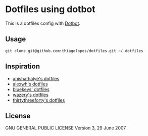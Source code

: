 Dotfiles using dotbot
=================

This is a dotfiles config with [Dotbot][dotbot].

Usage
-----------

`git clone git@github.com:thiagolopes/dotfiles.git ~/.dotfiles`


Inspiration
-----------

* [anishathalye's dotfiles][anishathalye_dotfiles]
* [alexwh's dotfiles][alexwh_dotfiles]
* [bluekeys' dotfiles][bluekeys_dotfiles]
* [wazery's dotfiles][wazery_dotfiles]
* [thirtythreeforty's dotfiles][thirtythreeforty_dotfiles]


License
-------

GNU GENERAL PUBLIC LICENSE
Version 3, 29 June 2007

[dotbot]: https://github.com/anishathalye/dotbot
[fork]: https://github.com/anishathalye/dotfiles_template/fork
[anishathalye_dotfiles]: https://github.com/anishathalye/dotfiles
[alexwh_dotfiles]: https://github.com/alexwh/dotfiles
[bluekeys_dotfiles]: https://github.com/bluekeys/.dotfiles
[wazery_dotfiles]: https://github.com/wazery/dotfiles
[thirtythreeforty_dotfiles]: https://github.com/thirtythreeforty/dotfiles

